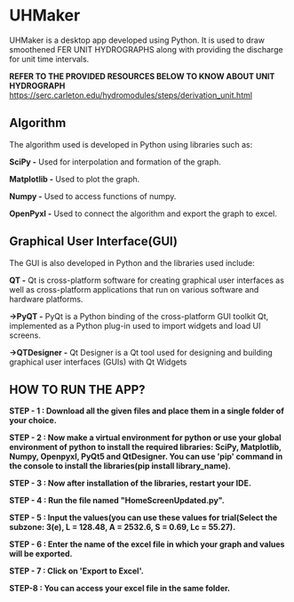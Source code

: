 # UHMaker
UHMaker is a desktop app developed using Python. It is used to draw smoothened FER UNIT HYDROGRAPHS along with providing the discharge for unit time intervals.

**REFER TO THE PROVIDED RESOURCES BELOW TO KNOW ABOUT UNIT HYDROGRAPH**
https://serc.carleton.edu/hydromodules/steps/derivation_unit.html


## Algorithm
The algorithm used is developed in Python using libraries such as:

**SciPy -** Used for interpolation and formation of the graph.

**Matplotlib -** Used to plot the graph.

**Numpy -** Used to access functions of numpy.

**OpenPyxl -** Used to connect the algorithm and export the graph to excel.

## Graphical User Interface(GUI)
The GUI is also developed in Python and the libraries used include:

**QT -** Qt is cross-platform software for creating graphical user interfaces as well as cross-platform applications that run on various software and hardware platforms.

**->PyQT -** PyQt is a Python binding of the cross-platform GUI toolkit Qt, implemented as a Python plug-in used to import widgets and load UI screens. 

**->QTDesigner -** Qt Designer is a Qt tool used for designing and building graphical user interfaces (GUIs) with Qt Widgets

## HOW TO RUN THE APP?
**STEP - 1 : Download all the given files and place them in a single folder of your choice.**

**STEP - 2 : Now make a virtual environment for python or use your global environment of python to install the required libraries: SciPy, Matplotlib, Numpy, Openpyxl, PyQt5 and QtDesigner. You can use 'pip' command in the console to install the libraries(pip install library_name).**

**STEP - 3 : Now after installation of the libraries, restart your IDE.**

**STEP - 4 : Run the file named "HomeScreenUpdated.py".**

**STEP - 5 : Input the values(you can use these values for trial(Select the subzone: 3(e), L = 128.48, A = 2532.6, S = 0.69, Lc =	55.27).**

**STEP - 6 : Enter the name of the excel file in which your graph and values will be exported.**

**STEP - 7 : Click on 'Export to Excel'.**

**STEP-8 : You can access your excel file in the same folder.**






